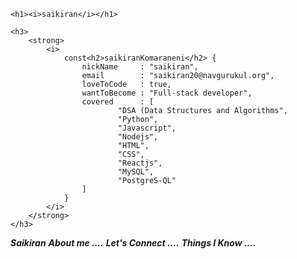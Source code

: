     <h1><i>saikiran</i></h1>

    <h3>
        <strong>
            <i>
                const<h2>saikiranKomaraneni</h2> {
                    nickName     : "saikiran",
                    email        : "saikiran20@navgurukul.org",
                    loveToCode   : true,
                    wantToBecome : "Full-stack developer",
                    covered      : [
                            "DSA (Data Structures and Algorithms",
                            "Python",
                            "Javascript",
                            "Nodejs",
                            "HTML",
                            "CSS",
                            "Reactjs",
                            "MySQL",
                            "PostgreS-QL"
                    ]
                }
            </i>
        </strong>
    </h3>


***Saikiran***
***About me ....***
***Let's Connect ....***
***Things I Know ....***
